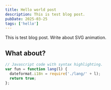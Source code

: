 ```yaml
---
title: Hello world post
description: This is test blog post.
pubDate: 2025-03-25
tags: ['hello']
---
```


This is test blog post. Write about SVG animation.

## What about?

```js
// Javascript code with syntax highlighting.
var fun = function lang(l) {
  dateformat.i18n = require('./lang/' + l);
  return true;
};
```
